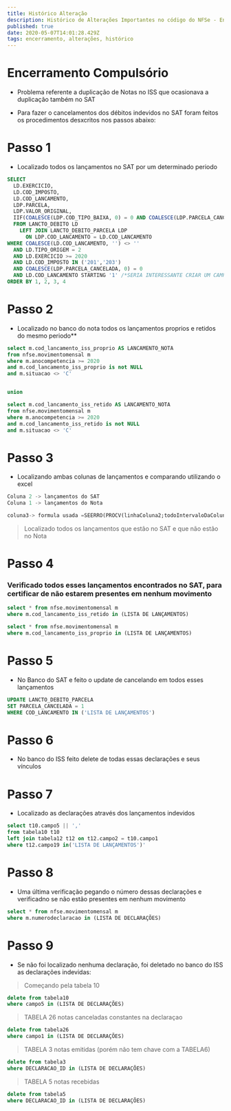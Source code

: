 ```yaml
---
title: Histórico Alteração
description: Histórico de Alterações Importantes no código do NFSe - Encerramento Compulsório
published: true
date: 2020-05-07T14:01:28.429Z
tags: encerramento, alterações, histórico
---
```


# Encerramento Compulsório

* Problema referente a duplicação de Notas no ISS que ocasionava a duplicação também no SAT

* Para fazer o cancelamentos dos débitos indevidos no SAT foram feitos os procedimentos desxcritos nos passos abaixo:

# Passo 1

* Localizado todos os lançamentos no SAT por um determinado periodo

````SQL
SELECT
  LD.EXERCICIO,
  LD.COD_IMPOSTO,
  LD.COD_LANCAMENTO,
  LDP.PARCELA,
  LDP.VALOR_ORIGINAL,
  IIF(COALESCE(LDP.COD_TIPO_BAIXA, 0) = 0 AND COALESCE(LDP.PARCELA_CANCELADA, 0) = 0, 'Pendente', 'Pago') AS SITUACAO_TRIBUTOS
  FROM LANCTO_DEBITO LD
    LEFT JOIN LANCTO_DEBITO_PARCELA LDP
      ON LDP.COD_LANCAMENTO = LD.COD_LANCAMENTO
WHERE COALESCE(LD.COD_LANCAMENTO, '') <> ''
  AND LD.TIPO_ORIGEM = 2
  AND LD.EXERCICIO >= 2020
  AND LD.COD_IMPOSTO IN ('201','203')
  AND COALESCE(LDP.PARCELA_CANCELADA, 0) = 0
  AND LD.COD_LANCAMENTO STARTING '1' /*SERIA INTERESSANTE CRIAR UM CAMPO NA LANCTO_DEBITO PARA IDENTIFICAR SE O LANCAMENTO VEIO DO NOTA OU NAO*/
ORDER BY 1, 2, 3, 4
````

# Passo 2

* Localizado no banco do nota todos os lançamentos proprios e retidos do mesmo periodo**

```SQL
select m.cod_lancamento_iss_proprio AS LANCAMENTO_NOTA
from nfse.movimentomensal m
where m.anocompetencia >= 2020
and m.cod_lancamento_iss_proprio is not NULL
and m.situacao <> 'C'


union

select m.cod_lancamento_iss_retido AS LANCAMENTO_NOTA
from nfse.movimentomensal m
where m.anocompetencia >= 2020
and m.cod_lancamento_iss_retido is not NULL
and m.situacao <> 'C'
```

# Passo 3 

* Localizando ambas colunas de lançamentos e comparando utilizando o excel

```SQL
Coluna 2 -> lançamentos do SAT
Coluna 1 -> lançamentos do Nota

coluna3-> formula usada =SEERRO(PROCV(linhaColuna2;todoIntervaloDaColuna1;1;0);"Indevido")
```
> Localizado todos os lançamentos que estão no SAT e que não estão no Nota

# Passo 4 

### Verificado todos esses lançamentos encontrados no SAT, para certificar de não estarem presentes em nenhum movimento

```SQL
select * from nfse.movimentomensal m
where m.cod_lancamento_iss_retido in (LISTA DE LANÇAMENTOS)

select * from nfse.movimentomensal m
where m.cod_lancamento_iss_proprio in (LISTA DE LANÇAMENTOS)
````

# Passo 5 
* No Banco do SAT e feito o update de cancelando em todos esses lançamentos

```SQL
UPDATE LANCTO_DEBITO_PARCELA
SET PARCELA_CANCELADA = 1
WHERE COD_LANCAMENTO IN ('LISTA DE LANÇAMENTOS')
```

# Passo 6

* No banco do ISS feito delete de todas essas declarações e seus vínculos

# Passo 7

* Localizado as declarações através dos lançamentos indevidos

```SQL
select t10.campo5 || ','
from tabela10 t10
left join tabela12 t12 on t12.campo2 = t10.campo1
where t12.campo19 in('LISTA DE LANÇAMENTOS')'
```

# Passo 8

* Uma última verificação pegando o número dessas declarações e verificadno se não estão presentes em nenhum movimento

```SQL
select * from nfse.movimentomensal m
where m.numerodeclaracao in (LISTA DE DECLARAÇÕES)
```

# Passo 9

* Se não foi localizado nenhuma declaração, foi deletado no banco do ISS as declarações indevidas:

> Começando pela tabela 10

```SQL
delete from tabela10
where campo5 in (LISTA DE DECLARAÇÕES)
```

> TABELA 26 notas canceladas constantes na declaraçao

```SQL
delete from tabela26
where campo1 in (LISTA DE DECLARAÇÕES)
```

> TABELA 3 notas emitidas (porém não tem chave com a TABELA6)

```SQL
delete from tabela3 
where DECLARACAO_ID in (LISTA DE DECLARAÇÕES) 
```

> TABELA 5 notas recebidas

```SQL
delete from tabela5
where DECLARACAO_ID in (LISTA DE DECLARAÇÕES)
```
